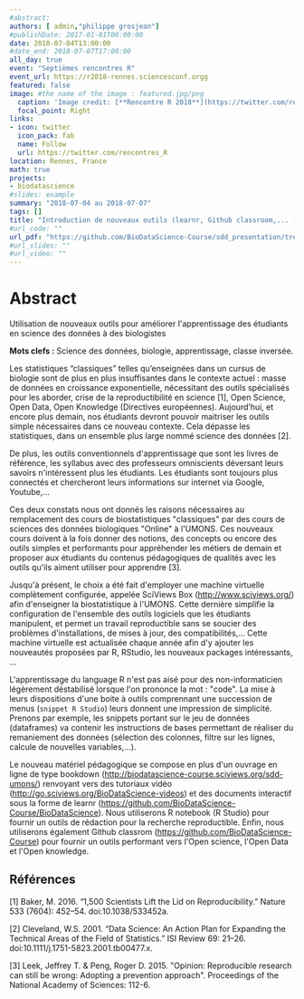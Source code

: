 ```yaml
---
#abstract: 
authors: [ admin,"philippe grosjean"]
#publishDate: 2017-01-01T00:00:00
date: 2018-07-04T13:00:00
#date_end: 2018-07-07T17:00:00
all_day: true
event: "Septièmes rencontres R"
event_url: https://r2018-rennes.sciencesconf.orgg
featured: false
image: #the name of the image : featured.jpg/png
  caption: 'Image credit: [**Rencontre R 2018**](https://twitter.com/rencontres_R)'
  focal_point: Right
links:
- icon: twitter
  icon_pack: fab
  name: Follow
  url: https://twitter.com/rencontres_R
location: Rennes, France
math: true
projects:
- biodatascience
#slides: example
summary: "2018-07-04 au 2018-07-07"
tags: []
title: "Introduction de nouveaux outils (learnr, Github classroom,... ) dans un cours de Science des Données Biologiques"
#url_code: ""
url_pdf: "https://github.com/BioDataScience-Course/sdd_presentation/tree/master/2018_rennes"
#url_slides: ""
#url_video: ""
---
```


# Abstract

Utilisation de nouveaux outils pour améliorer l'apprentissage des étudiants en science des données à des biologistes

**Mots clefs :** Science des données, biologie, apprentissage, classe inversée.

Les statistiques “classiques” telles qu’enseignées dans un cursus de biologie sont de plus en plus insuffisantes dans le contexte actuel : masse de données en croissance exponentielle, nécessitant des outils spécialisés pour les aborder, crise de la reproductibilité en science [1], Open Science, Open Data, Open Knowledge (Directives européennes). Aujourd’hui, et encore plus demain, nos étudiants devront pouvoir maitriser les outils simple nécessaires dans ce nouveau contexte. Cela dépasse les statistiques, dans un ensemble plus large nommé science des données [2]. 

De plus, les outils conventionnels d'apprentissage que sont les livres de référence, les syllabus avec des professeurs omniscients déversant leurs savoirs n'intéressent plus les étudiants. Les étudiants sont toujours plus connectés et chercheront leurs informations sur internet via Google, Youtube,... 

Ces deux constats nous ont donnés les raisons nécessaires au remplacement des cours de biostatistiques "classiques" par des cours de sciences des données biologiques "Online" à l'UMONS. Ces nouveaux cours doivent à la fois donner des notions, des concepts ou encore des outils simples et performants pour appréhender les métiers de demain et proposer aux étudiants du contenus pédagogiques de qualités avec les outils qu'ils aiment utiliser pour apprendre [3].

Jusqu'à présent, le choix a été fait d'employer une machine virtuelle complètement configurée, appelée SciViews Box (<http://www.sciviews.org/>) afin d'enseigner la biostatistique à l'UMONS. Cette dernière simplifie la configuration de l'ensemble des outils logiciels que les étudiants manipulent, et permet un travail reproductible sans se soucier des problèmes d'installations, de mises à jour, des compatibilités,... Cette machine virtuelle est actualisée chaque année afin d'y ajouter les nouveautés proposées par R, RStudio, les nouveaux packages intéressants, ...

L'apprentissage du language R n'est pas aisé pour des non-informaticien légèrement déstabilisé lorsque l'on prononce la mot : "code". La mise à leurs dispositions d'une boite à outils comprennant une succession de menus (`snippet R Studio`) leurs donnent une impression de simplicité. Prenons par exemple, les snippets portant sur le jeu de données (dataframes) va contenir les instructions de bases permettant de réaliser du remaniement des données (sélection des colonnes, filtre sur les lignes, calcule de nouvelles variables,...).

Le nouveau matériel pédagogique se compose en plus d'un ouvrage en ligne de type bookdown (<http://biodatascience-course.sciviews.org/sdd-umons/>) renvoyant vers des tutoriaux vidéo (<http://go.sciviews.org/BioDataScience-videos>) et des documents interactif sous la forme de learnr (<https://github.com/BioDataScience-Course/BioDataScience>). Nous utiliserons R notebook (R Studio) pour fournir un outils de rédaction pour la recherche reproductible. Enfin, nous utiliserons également Github classrom (<https://github.com/BioDataScience-Course>) pour fournir un outils performant vers l'Open science, l'Open Data et l'Open knowledge. 

## Références

[1] Baker, M. 2016. “1,500 Scientists Lift the Lid on Reproducibility.” Nature 533 (7604): 452–54. doi:10.1038/533452a.

[2] Cleveland, W.S. 2001. “Data Science: An Action Plan for Expanding the Technical Areas of the Field of Statistics.” ISI Review 69: 21–26. doi:10.1111/j.1751-5823.2001.tb00477.x.

[3] Leek, Jeffrey T. & Peng, Roger D. 2015. "Opinion: Reproducible research can still be wrong: Adopting a prevention approach". Proceedings of the National Academy of Sciences: 112-6. 
